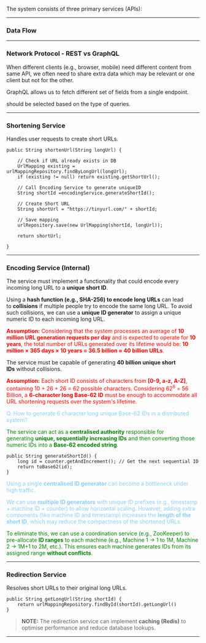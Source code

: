 
The system consists of three primary services (APIs):

---
### Data Flow

---
### Network Protocol - REST vs GraphQL

When different clients (e.g., browser, mobile) need different content from same API, we often need to share extra data which may be relevant or one client but not for the other.

GraphQL allows us to fetch different set of fields from a single endpoint. 

should be selected based on the type of queries. 

---
### Shortening Service

Handles user requests to create short URLs.

```
public String shortenUrl(String longUrl) {

	// Check if URL already exists in DB
	UrlMapping existing = urlMappingRepository.findByLongUrl(longUrl); 
	if (existing != null) return existing.getShortUrl(); 
	
	// Call Encoding Service to generate uniqueID 
	String shortId =encodingService.generateShortId(); 
	
	// Create Short URL 
	String shortUrl = "https://tinyurl.com/" + shortId; 
	
	// Save mapping 
	urlRepository.save(new UrlMapping(shortId, longUrl)); 
	
	return shortUrl;
	
}
```

---
### Encoding Service (Internal)

The service must implement a functionality that could encode every incoming long URL to a **unique short ID**.

Using a **hash function (e.g., SHA-256) to encode long URLs** can lead to **collisions** if multiple people try to encode the same long URL. To avoid such collisions, we can use a **unique ID generator** to assign a unique numeric ID to each incoming long URL.

<span style="color : red"><strong>Assumption:</strong> Considering that the system processes an average of <strong>10 million URL generation requests per day</strong> and is expected to operate for <strong>10 years</strong>, the total number of URLs generated over its lifetime would be: <strong>10 million × 365 days × 10 years = 36.5 billion ≈ 40 billion URLs</strong>.</span>

The service must be capable of generating **40 billion unique short IDs** without collisions.

<span style="color : red"><strong>Assumption:</strong> Each short ID consists of characters from <strong>[0-9, a-z, A-Z]</strong>, containing 10 + 26 + 26 = 62 possible characters. Considering 62<sup>6</sup> = 56 Billion, a <strong>6-character long Base-62 ID</strong> must be enough to accommodate all URL shortening requests over the system's lifetime.</span>

<span style="color : LightSkyBlue">Q. How to generate 6 character long unique Base-62 IDs in a distributed system?</span>

<span style="color : green">The service can act as a <strong>centralised authority</strong> responsible for generating <strong>unique, sequentially increasing IDs</strong> and then converting those numeric IDs into a <strong>Base-62 encoded string</strong>.</span>

```
public String generateShortId() {
    long id = counter.getAndIncrement(); // Get the next sequential ID
    return toBase62(id);
}
```

<span style="color : LightSkyBlue">Using a single <strong>centralised ID generator</strong> can become a bottleneck under high traffic.</span>

<span style="color : LightSkyBlue">We can use <strong>multiple ID generators</strong> with unique ID prefixes (e.g., timestamp + machine ID + counter) to allow horizontal scaling. However, adding extra components (like machine ID and timestamp) increases the <strong>length of the short ID</strong>, which may reduce the compactness of the shortened URLs.</span>

<span style="color : green">To eliminate this, we can use a coordination service (e.g., ZooKeeper) to pre-allocate <strong>ID ranges</strong> to each machine (e.g., Machine 1 → 1 to 1M, Machine 2 → 1M+1 to 2M, etc.). This ensures each machine generates IDs from its assigned range <strong>without conflicts</strong>.</span>

---
### Redirection Service 

Resolves short URLs to their original long URLs.

```
public String getLongUrl(String shortId) {
    return urlMappingRepository.findById(shortId).getLongUrl()
}
```

> **NOTE:** The redirection service can implement **caching (Redis)** to optimise performance and reduce database lookups.

---
